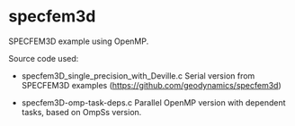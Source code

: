 # specfem3d
SPECFEM3D example using OpenMP.

Source code used:
- specfem3D_single_precision_with_Deville.c
Serial version from SPECFEM3D examples (https://github.com/geodynamics/specfem3d)

- specfem3D-omp-task-deps.c
Parallel OpenMP version with dependent tasks, based on OmpSs version.

 

